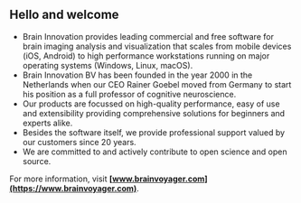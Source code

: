 ## Hello and welcome

- Brain Innovation provides leading commercial and free software for brain imaging analysis and visualization that scales from mobile devices (iOS, Android) to high performance workstations running on major operating systems (Windows, Linux, macOS).
- Brain Innovation BV has been founded in the year 2000 in the Netherlands when our CEO Rainer Goebel moved from Germany to start his position as a full professor of cognitive neuroscience.
- Our products are focussed on high-quality performance, easy of use and extensibility providing comprehensive solutions for beginners and experts alike.
- Besides the software itself, we provide professional support valued by our customers since 20 years.
- We are committed to and actively contribute to open science and open source.

For more information, visit **[www.brainvoyager.com](https://www.brainvoyager.com)**.
